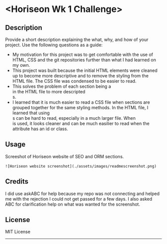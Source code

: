# <Horiseon Wk 1 Challenge>

## Description

Provide a short description explaining the what, why, and how of your project. Use the following questions as a guide:

- My motivation for this project was to get comfortable with the use of HTML, CSS and the git repositories further than what I had learned on my own.
- This project was built because the initial HTML elements were cleaned up to become more descriptive and to remove the styling from the HTML file. The CSS file was condensed to be easier to read.
- This solves the problem of each section being a <div> in the HTML file to more descripted <section>s.
- I learned that it is much easier to read a CSS file when sections are grouped together for the same styling methods. In the HTML file, I learned that using <div>s can be hard to read, especially in a much larger file. When <section> is used, it looks cleaner and can be much easilier to read when the attribute has an id or class.

## Usage

Screeshot of Horiseon website of SEO and ORM sections.

    ![Horiseon website screenshot](./assets/images/readmescreenshot.png)


## Credits

I did use askABC for help because my repo was not connecting and helped me with the rejection I could not get passed for a few days. I also asked ABC for clarification help on what was wanted for the screenshot.

## License

MIT License

---